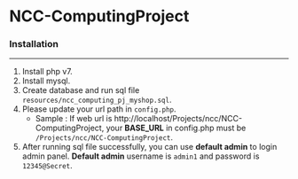 # NCC-ComputingProject
### Installation
---
1. Install php v7.
2. Install mysql.
3. Create database and run sql file `resources/ncc_computing_pj_myshop.sql`.
4. Please update your url path in `config.php`.
    - Sample : If web url is http://localhost/Projects/ncc/NCC-ComputingProject, your **BASE_URL** in config.php must be `/Projects/ncc/NCC-ComputingProject`.
5. After running sql file successfully, you can use **default admin** to login admin panel. **Default admin** username is `admin1` and password is `12345@Secret`.